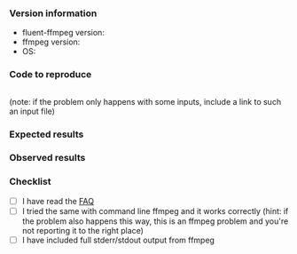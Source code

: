 <!-- Please fill the following template -->

### Version information

* fluent-ffmpeg version:
* ffmpeg version:
* OS:

### Code to reproduce

```js


```

(note: if the problem only happens with some inputs, include a link to such an input file)

### Expected results



### Observed results



### Checklist

<!-- you may delete that checklist when you have checked everything -->

* [ ] I have read the [FAQ](https://github.com/fluent-ffmpeg/node-fluent-ffmpeg/wiki/FAQ)
* [ ] I tried the same with command line ffmpeg and it works correctly (hint: if the problem also happens this way, this is an ffmpeg problem and you're not reporting it to the right place)
* [ ] I have included full stderr/stdout output from ffmpeg
